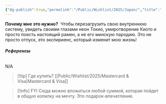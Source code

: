 ```yaml
---
{"dg-publish":true,"permalink":"/Public/Wishlist/2025/Japan/","title":"🇯🇵 Поездка в Японию","tags":["путешествия","мечта","впечатления","деньгами"]}
---
```



**Почему мне это нужно?** 
Чтобы перезагрузить свою внутреннюю систему, увидеть своими глазами неон Токио, умиротворение Киото и просто поесть настоящий рамен, а не его минскую пародию. Это не просто отпуск, это экспириенс, который изменит мою жизнь!

###### **Референсы** 
N/A

> [!tip] Где купить?
> [[Public/Wishlist/2025/Mastercard & Visa\|Mastercard & Visa]]

> [!info] FYI
> Сюда можно вложиться любой суммой, которая пойдет в общую копилку на мечту. Это подарок-впечатление.